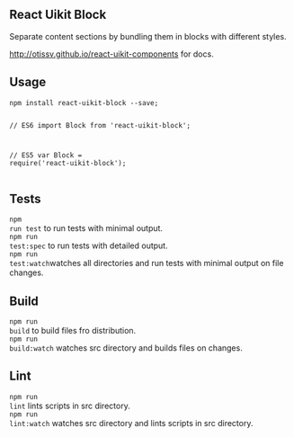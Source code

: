 <div><section><h1>React Uikit Block</h1><p>Separate content sections by bundling them in blocks with different styles.</p><p><a href="http://otissv.github.io/react-uikit-components/">http://otissv.github.io/react-uikit-components</a> for docs.</p></section><section><h2>Usage</h2><pre><code>npm install react-uikit-block --save;

  // ES6
  import Block from &#x27;react-uikit-block&#x27;;

  // ES5
  var Block = require(&#x27;react-uikit-block&#x27;);</code></pre></section><section><h2>Tests</h2><p><code>npm run test</code> to run tests with minimal output.<br/><code>npm run test:spec</code> to run tests with detailed output.<br/><code>npm run test:watch</code>watches all directories and run tests with minimal output on file changes.<br/></p></section><section><h2>Build</h2><p><code>npm run build</code> to build files fro distribution.<br/><code>npm run build:watch</code> watches src directory and builds files on changes.<br/></p></section><section><h2>Lint</h2><p><code>npm run lint</code> lints scripts in src directory.<br/><code>npm run lint:watch</code> watches src directory and lints scripts in src directory.<br/></p></section></div>